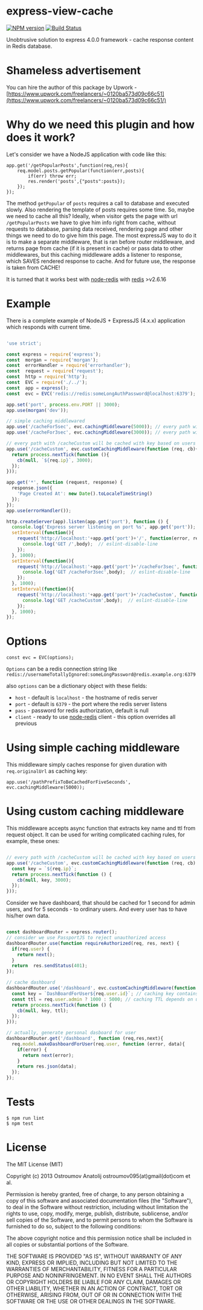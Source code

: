 express-view-cache
==================
[![NPM version](https://badge.fury.io/js/express-view-cache.svg)](http://badge.fury.io/js/express-view-cache)
[![Build Status](https://travis-ci.org/vodolaz095/express-view-cache.png)](https://travis-ci.org/vodolaz095/express-view-cache)

Unobtrusive solution to express 4.0.0 framework - cache response content in Redis database.

Shameless advertisement
==================
You can hire the author of this package by Upwork - [https://www.upwork.com/freelancers/~0120ba573d09c66c51](https://www.upwork.com/freelancers/~0120ba573d09c66c51/)


Why do we need this plugin and how does it work?
==================

Let's consider we have a NodeJS application with code like this:

    app.get('/getPopularPosts',function(req,res){
        req.model.posts.getPopular(function(err,posts){
            if(err) throw err;
            res.render('posts',{"posts":posts});
        });
    });

The method `getPopular` of `posts` requires a call to database and executed slowly. Also rendering the template of posts
requires some time. So, maybe we need to cache all this? Ideally, when visitor gets the page with url  `/getPopularPosts`
we have to give him info right from cache, without requests to database, parsing data received, rendering page and other things
we need to do to give him this page. The most expressJS way to do it is to make a separate middleware, that is ran before
router middleware, and returns page from cache (if it is present in cache) or pass data to other middlewares, but this caching
middleware adds a listener to response, which SAVES rendered response to cache. And for future use, the response is taken from CACHE!

It is turned that it works best with [node-redis](https://github.com/mranney/node_redis) with [redis](http://redis.io) >v2.6.16



Example
==================
There is a complete example of NodeJS + ExpressJS (4.x.x) application which responds with current time.

```javascript

'use strict';

const express = require('express');
const  morgan = require('morgan');
const  errorHandler = require('errorhandler');
const  request = require('request');
const  http = require('http');
const  EVC = require('./../');
const  app = express();
const  evc = EVC('redis://redis:someLongAuthPassword@localhost:6379');

app.set('port', process.env.PORT || 3000);
app.use(morgan('dev'));

// simple caching middlewared
app.use('/cacheFor5sec', evc.cachingMiddleware(5000)); // every path with prefix /cacheFor5sec is cached for 5 seconds
app.use('/cacheFor3sec', evc.cachingMiddleware(3000)); // every path with prefix /cacheFor3sec is cached for 3 seconds

// every path with /cacheCustom will be cached with key based on users IP  and ttl 3 seconds
app.use('/cacheCustom', evc.customCachingMiddleware(function (req, cb){
  return process.nextTick(function (){
    cb(null, `${req.ip}`, 3000);
  });
}));

app.get('*', function (request, response) {
  response.json({
    'Page Created At': new Date().toLocaleTimeString()
  });
});
app.use(errorHandler());

http.createServer(app).listen(app.get('port'), function () {
  console.log('Express server listening on port %s', app.get('port')); // eslint-disable-line
  setInterval(function(){
    request('http://localhost:'+app.get('port')+'/', function(error, response, body){
      console.log('GET /',body);  // eslint-disable-line
    });
  }, 1000);
  setInterval(function(){
    request('http://localhost:'+app.get('port')+'/cacheFor3sec', function(error, response, body){
      console.log('GET /cacheFor3sec',body);  // eslint-disable-line
    });
  }, 1000);
  setInterval(function(){
    request('http://localhost:'+app.get('port')+'/cacheCustom', function(error, response, body){
      console.log('GET /cacheCustom',body);  // eslint-disable-line
    });
  }, 1000);
});


```


Options
==================

    const evc = EVC(options);

`Options` can be a redis connection string like `redis://usernameTotallyIgnored:someLongPassword@redis.example.org:6379`

also `options` can be a dictionary object with these fields:

* `host` - default is `localhost` - the hostname of redis server
* `port` - default is `6379` - the port where the redis server listens
* `pass` - password for redis authorization, default is null
* `client` - ready to use [node-redis](https://www.npmjs.com/package/redis) client - this option overrides all previous

Using simple caching middleware
=======================

This middleware simply caches response for given duration with `req.originalUrl` as caching key:

    app.use('/pathPrefixToBeCachedForFiveSeconds', evc.cachingMiddleware(5000));


Using custom caching middleware
=======================

This middleware accepts async function that extracts key name and ttl from request object.
It can be used for writing complicated caching rules, for example, these ones:


```javascript

// every path with /cacheCustom will be cached with key based on users IP  and ttl 3 seconds
app.use('/cacheCustom', evc.customCachingMiddleware(function (req, cb) {
  const key = `${req.ip}`;
  return process.nextTick(function () {
    cb(null, key, 3000);
  });
}));
```

Consider we have dashboard, that should be cached for 1 second for admin users, and for 5 seconds - to ordinary users.
And every user has to have his/her own data.

```javascript

const dashboardRouter = express.router();
// consider we use PassportJS to reject unauthorized access
dashboardRouter.use(function requireAuthorized(req, res, next) {
  if(req.user) {
    return next();
  }
  return  res.sendStatus(401);
});

// cache dashboard 
dashboardRouter.use('/dashboard', evc.customCachingMiddleware(function (req, cb) {
  const key = `DashBoardForUser${req.user.id}`; // caching key contains useds ID
  const ttl = req.user.admin ? 1000 : 5000; // caching TTL depends on users permissions
  return process.nextTick(function () {
    cb(null, key, ttl);
  });
}));

// actually, generate personal dasboard for user
dashboardRouter.get('/dashboard', function (req,res,next){
  req.model.makeDashboardForUser(req.user, function (error, data){
    if(error) {
      return next(error);
    }
    return res.json(data);
  });
});


```




Tests
==================

    $ npm run lint
    $ npm test

License
====================
The MIT License (MIT)

Copyright (c) 2013 Ostroumov Anatolij ostroumov095(at)gmail(dot)com et al.

Permission is hereby granted, free of charge, to any person obtaining a copy of
this software and associated documentation files (the "Software"), to deal in
the Software without restriction, including without limitation the rights to
use, copy, modify, merge, publish, distribute, sublicense, and/or sell copies of
the Software, and to permit persons to whom the Software is furnished to do so,
subject to the following conditions:

The above copyright notice and this permission notice shall be included in all
copies or substantial portions of the Software.

THE SOFTWARE IS PROVIDED "AS IS", WITHOUT WARRANTY OF ANY KIND, EXPRESS OR
IMPLIED, INCLUDING BUT NOT LIMITED TO THE WARRANTIES OF MERCHANTABILITY, FITNESS
FOR A PARTICULAR PURPOSE AND NONINFRINGEMENT. IN NO EVENT SHALL THE AUTHORS OR
COPYRIGHT HOLDERS BE LIABLE FOR ANY CLAIM, DAMAGES OR OTHER LIABILITY, WHETHER
IN AN ACTION OF CONTRACT, TORT OR OTHERWISE, ARISING FROM, OUT OF OR IN
CONNECTION WITH THE SOFTWARE OR THE USE OR OTHER DEALINGS IN THE SOFTWARE.


